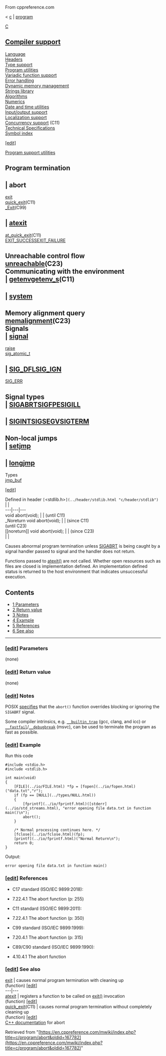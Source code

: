From cppreference.com

< [c](../../c.html "c")‎ | [program](../program.html "c/program")

[ C](../../c.html "c")

[Compiler support](../compiler_support.html "c/compiler support")  
---  
[Language](../language.html "c/language")  
[Headers](../header.html "c/header")  
[Type support](../types.html "c/types")  
[Program utilities](../program.html "c/program")  
[Variadic function support](../variadic.html "c/variadic")  
[Error handling](../error.html "c/error")  
[Dynamic memory management](../memory.html "c/memory")  
[Strings library](../string.html "c/string")  
[Algorithms](../algorithm.html "c/algorithm")  
[Numerics](../numeric.html "c/numeric")  
[Date and time utilities](../chrono.html "c/chrono")  
[Input/output support](../io.html "c/io")  
[Localization support](../locale.html "c/locale")  
[Concurrency support](../thread.html "c/thread") (C11)  
[Technical Specifications](../experimental.html "c/experimental")  
[Symbol index](../index.html "c/symbol index")  
  
[[edit]](https://en.cppreference.com/mwiki/index.php?title=Template:c/navbar_content&action=edit)

[ Program support utilities](../program.html "c/program")

Program termination  
---  
| **abort**  
---  
[exit](exit.html "c/program/exit")  
[quick_exit](quick_exit.html "c/program/quick exit")(C11)  
[_Exit](_Exit.html "c/program/ Exit")(C99)  
  
| [atexit](atexit.html "c/program/atexit")  
---  
[at_quick_exit](at_quick_exit.html "c/program/at quick exit")(C11)  
[EXIT_SUCCESSEXIT_FAILURE](EXIT_status.html "c/program/EXIT status")  
  
Unreachable control flow  
[unreachable](unreachable.html "c/program/unreachable")(C23)  
Communicating with the environment  
| [getenvgetenv_s](getenv.html "c/program/getenv")(C11)  
---  
  
| [system](system.html "c/program/system")  
---  
  
  
  
Memory alignment query  
[memalignment](memalignment.html "c/program/memalignment")(C23)  
Signals  
| [signal](signal.html "c/program/signal")  
---  
[raise](raise.html "c/program/raise")  
[sig_atomic_t](sig_atomic_t.html "c/program/sig atomic t")  
  
| [SIG_DFLSIG_IGN](SIG_strategies.html "c/program/SIG strategies")  
---  
[SIG_ERR](SIG_ERR.html "c/program/SIG ERR")  
  
Signal types  
| [SIGABRTSIGFPESIGILL](SIG_types.html "c/program/SIG types")  
---  
  
| [SIGINTSIGSEGVSIGTERM](SIG_types.html "c/program/SIG types")  
---  
  
Non-local jumps  
| [setjmp](setjmp.html "c/program/setjmp")  
---  
  
| [longjmp](longjmp.html "c/program/longjmp")  
---  
  
Types  
[jmp_buf](jmp_buf.html "c/program/jmp buf")  
  
[[edit]](https://en.cppreference.com/mwiki/index.php?title=Template:c/program/navbar_content&action=edit)

Defined in header `[`<stdlib.h>`](../header/stdlib.html "c/header/stdlib")` |  |   
---|---|---  
void abort(void); |  | (until C11)  
_Noreturn void abort(void); |  |  (since C11)   
(until C23)  
[[noreturn]] void abort(void); |  |  (since C23)  
| |   
  
Causes abnormal program termination unless [SIGABRT](SIG_types.html "c/program/SIG types") is being caught by a signal handler passed to signal and the handler does not return. 

Functions passed to [atexit()](atexit.html "c/program/atexit") are not called. Whether open resources such as files are closed is implementation defined. An implementation defined status is returned to the host environment that indicates unsuccessful execution. 

## Contents

  * [1 Parameters](abort.html#Parameters)
  * [2 Return value](abort.html#Return_value)
  * [3 Notes](abort.html#Notes)
  * [4 Example](abort.html#Example)
  * [5 References](abort.html#References)
  * [6 See also](abort.html#See_also)

  
---  
  
### [[edit](https://en.cppreference.com/mwiki/index.php?title=c/program/abort&action=edit&section=1 "Edit section: Parameters")] Parameters

(none) 

### [[edit](https://en.cppreference.com/mwiki/index.php?title=c/program/abort&action=edit&section=2 "Edit section: Return value")] Return value

(none) 

### [[edit](https://en.cppreference.com/mwiki/index.php?title=c/program/abort&action=edit&section=3 "Edit section: Notes")] Notes

POSIX [specifies](https://pubs.opengroup.org/onlinepubs/9699919799/functions/abort.html) that the `abort()` function overrides blocking or ignoring the `SIGABRT` signal. 

Some compiler intrinsics, e.g. [`__builtin_trap`](https://gcc.gnu.org/onlinedocs/gcc/Other-Builtins.html) (gcc, clang, and icc) or [`__fastfail`](https://learn.microsoft.com/en-us/cpp/intrinsics/fastfail)/[`__debugbreak`](https://learn.microsoft.com/en-us/cpp/intrinsics/debugbreak) (msvc), can be used to terminate the program as fast as possible. 

### [[edit](https://en.cppreference.com/mwiki/index.php?title=c/program/abort&action=edit&section=4 "Edit section: Example")] Example

Run this code
    
    
    #include <stdio.h>
    #include <stdlib.h>
     
    int main(void)
    {
        [FILE](../io/FILE.html) *fp = [fopen](../io/fopen.html)("data.txt","r");
        if (fp == [NULL](../types/NULL.html))
        {
            [fprintf](../io/fprintf.html)([stderr](../io/std_streams.html), "error opening file data.txt in function main()\n");
            abort();
        }
     
        /* Normal processing continues here. */
        [fclose](../io/fclose.html)(fp);
        [printf](../io/fprintf.html)("Normal Return\n");
        return 0;
    }

Output: 
    
    
    error opening file data.txt in function main()

### [[edit](https://en.cppreference.com/mwiki/index.php?title=c/program/abort&action=edit&section=5 "Edit section: References")] References

  * C17 standard (ISO/IEC 9899:2018): 



    

  * 7.22.4.1 The abort function (p: 255) 



  * C11 standard (ISO/IEC 9899:2011): 



    

  * 7.22.4.1 The abort function (p: 350) 



  * C99 standard (ISO/IEC 9899:1999): 



    

  * 7.20.4.1 The abort function (p: 315) 



  * C89/C90 standard (ISO/IEC 9899:1990): 



    

  * 4.10.4.1 The abort function 



### [[edit](https://en.cppreference.com/mwiki/index.php?title=c/program/abort&action=edit&section=6 "Edit section: See also")] See also

[ exit](exit.html "c/program/exit") |  causes normal program termination with cleaning up   
(function) [[edit]](https://en.cppreference.com/mwiki/index.php?title=Template:c/program/dsc_exit&action=edit)  
---|---  
[ atexit](atexit.html "c/program/atexit") |  registers a function to be called on [exit()](exit.html "c/program/exit") invocation   
(function) [[edit]](https://en.cppreference.com/mwiki/index.php?title=Template:c/program/dsc_atexit&action=edit)  
[ quick_exit](quick_exit.html "c/program/quick exit")(C11) |  causes normal program termination without completely cleaning up   
(function) [[edit]](https://en.cppreference.com/mwiki/index.php?title=Template:c/program/dsc_quick_exit&action=edit)  
[C++ documentation](../../cpp/utility/program/abort.html "cpp/utility/program/abort") for abort  
  
Retrieved from "[https://en.cppreference.com/mwiki/index.php?title=c/program/abort&oldid=167782](https://en.cppreference.com/mwiki/index.php?title=c/program/abort&oldid=167782)" 

